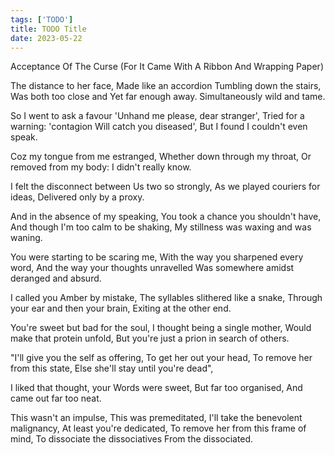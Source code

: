 ```yaml
---
tags: ['TODO']
title: TODO Title
date: 2023-05-22
---
```


Acceptance Of The Curse (For It Came With A Ribbon And Wrapping Paper)

The distance to her face,
Made like an accordion
Tumbling down the stairs,
Was both too close and
Yet far enough away.
Simultaneously wild and tame.

So I went to ask a favour
'Unhand me please, dear stranger',
Tried for a warning: 'contagion
Will catch you diseased',
But I found I couldn't even speak.

Coz my tongue from me estranged,
Whether down through my throat,
Or removed from my body:
I didn't really know.

I felt the disconnect between
Us two so strongly,
As we played couriers for ideas,
Delivered only by a proxy.

And in the absence of my speaking,
You took a chance you shouldn't have,
And though I'm too calm to be shaking,
My stillness was waxing and was waning.

You were starting to be scaring me,
With the way you sharpened every word,
And the way your thoughts unravelled
Was somewhere amidst deranged and absurd.

I called you Amber by mistake,
The syllables slithered like a snake,
Through your ear and then your brain,
Exiting at the other end.

You're sweet but bad for the soul,
I thought being a single mother,
Would make that protein unfold,
But you're just a prion in search of others.

"I'll give you the self as offering,
To get her out your head,
To remove her from this state,
Else she'll stay until you're dead",

I liked that thought, your
Words were sweet,
But far too organised,
And came out far too neat.

This wasn't an impulse,
This was premeditated,
I'll take the benevolent malignancy,
At least you're dedicated,
To remove her from this frame of mind,
To dissociate the dissociatives
From the dissociated.

